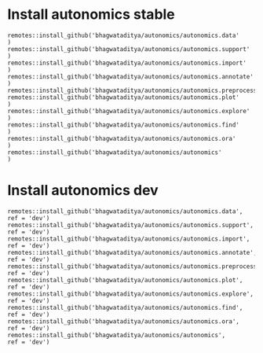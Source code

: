 # Install autonomics stable

    remotes::install_github('bhagwataditya/autonomics/autonomics.data'      )
    remotes::install_github('bhagwataditya/autonomics/autonomics.support'   )
    remotes::install_github('bhagwataditya/autonomics/autonomics.import'    )
    remotes::install_github('bhagwataditya/autonomics/autonomics.annotate'  )
    remotes::install_github('bhagwataditya/autonomics/autonomics.preprocess')
    remotes::install_github('bhagwataditya/autonomics/autonomics.plot'      )
    remotes::install_github('bhagwataditya/autonomics/autonomics.explore'   )
    remotes::install_github('bhagwataditya/autonomics/autonomics.find'      )
    remotes::install_github('bhagwataditya/autonomics/autonomics.ora'       )
    remotes::install_github('bhagwataditya/autonomics/autonomics'           )

# Install autonomics dev

    remotes::install_github('bhagwataditya/autonomics/autonomics.data',       ref = 'dev')
    remotes::install_github('bhagwataditya/autonomics/autonomics.support',    ref = 'dev')
    remotes::install_github('bhagwataditya/autonomics/autonomics.import',     ref = 'dev')
    remotes::install_github('bhagwataditya/autonomics/autonomics.annotate',   ref = 'dev')
    remotes::install_github('bhagwataditya/autonomics/autonomics.preprocess', ref = 'dev')
    remotes::install_github('bhagwataditya/autonomics/autonomics.plot',       ref = 'dev')
    remotes::install_github('bhagwataditya/autonomics/autonomics.explore',    ref = 'dev')
    remotes::install_github('bhagwataditya/autonomics/autonomics.find',       ref = 'dev')
    remotes::install_github('bhagwataditya/autonomics/autonomics.ora',        ref = 'dev')
    remotes::install_github('bhagwataditya/autonomics/autonomics',            ref = 'dev')
